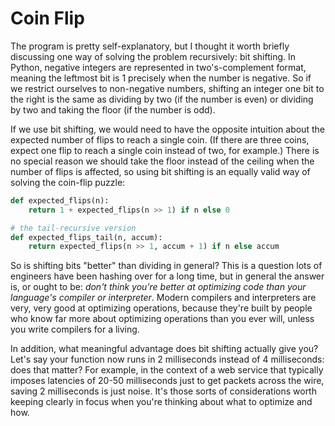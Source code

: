 # Coin Flip

The program is pretty self-explanatory, but I thought it worth briefly
discussing one way of solving the problem recursively: bit shifting.
In Python, negative integers are represented in two's-complement format,
meaning the leftmost bit is 1 precisely when the number is negative. So if we
restrict ourselves to non-negative numbers, shifting an integer one bit to the
right is the same as dividing by two (if the number is even) or dividing by
two and taking the floor (if the number is odd).

If we use bit shifting, we would need to have the opposite intuition about the
expected number of flips to reach a single coin. (If there are three coins,
expect one flip to reach a single coin instead of two, for example.) There is
no special reason we should take the floor instead of the ceiling when the
number of flips is affected, so using bit shifting is an equally valid way of
solving the coin-flip puzzle:
```python
def expected_flips(n):
    return 1 + expected_flips(n >> 1) if n else 0

# the tail-recursive version
def expected_flips_tail(n, accum):
    return expected_flips(n >> 1, accum + 1) if n else accum
```
So is shifting bits "better" than dividing in general? This is a question
lots of engineers have been hashing over for a long time, but in general the
answer is, or ought to be: *don't think you're better at optimizing code than
your language's compiler or interpreter*. Modern compilers and interpreters
are very, very good at optimizing operations, because they're built by people
who know far more about optimizing operations than you ever will, unless you
write compilers for a living.

In addition, what meaningful advantage does bit shifting actually give you?
Let's say your function now runs in 2 milliseconds instead of 4 milliseconds:
does that matter? For example, in the context of a web service that typically
imposes latencies of 20-50 milliseconds just to get packets across the wire,
saving 2 milliseconds is just noise. It's those sorts of considerations worth
keeping clearly in focus when you're thinking about what to optimize and how.
